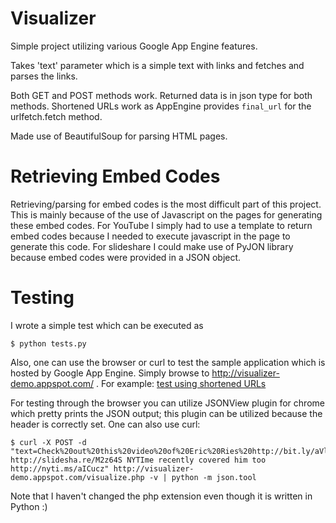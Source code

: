 Visualizer
=========

Simple project utilizing various Google App Engine features.

Takes 'text' parameter which is a simple text with links and fetches and parses the links. 

Both GET and POST methods work. Returned data is in json type for both methods. Shortened URLs work as AppEngine provides `final_url` for the urlfetch.fetch method.

Made use of BeautifulSoup for parsing HTML pages. 

Retrieving Embed Codes
======================

Retrieving/parsing for embed codes is the most difficult part of this project. This is mainly because of the use of Javascript on the pages for generating these embed codes. For YouTube I simply had to use a template to return embed codes because I needed to execute javascript in the page to generate this code. For slideshare I could make use of PyJON library because embed codes were provided in a JSON object.

Testing
=======

I wrote a simple test which can be executed as

    $ python tests.py

Also, one can use the browser or curl to test the sample application which is hosted by Google App Engine. Simply browse to http://visualizer-demo.appspot.com/ . For example: [test using shortened URLs](http://visualizer-demo.appspot.com/visualize.php?text=Check%20out%20this%20video%20of%20Eric%20Ries%20http://bit.ly/aVlV11%20from%20Stanford%20University.%20It's%20a%20good%20start%20to%20understand%20Lean%20Startup.%20Here%20is%20a%20presentation%20http://slidesha.re/M2z64S%20NYTIme%20recently%20covered%20him%20too%20http://nyti.ms/aICucz)

For testing through the browser you can utilize JSONView plugin for chrome which pretty prints the JSON output; this plugin can be utilized because the header is correctly set. One can also use curl:

    $ curl -X POST -d "text=Check%20out%20this%20video%20of%20Eric%20Ries%20http://bit.ly/aVlV11%20from%20Stanford%20University.%20It's%20a%20good%20start%20to%20understand%20Lean%20Startup.%20Here%20is%20a%20presentation http://slidesha.re/M2z64S NYTIme recently covered him too http://nyti.ms/aICucz" http://visualizer-demo.appspot.com/visualize.php -v | python -m json.tool

Note that I haven't changed the php extension even though it is written in Python :)


